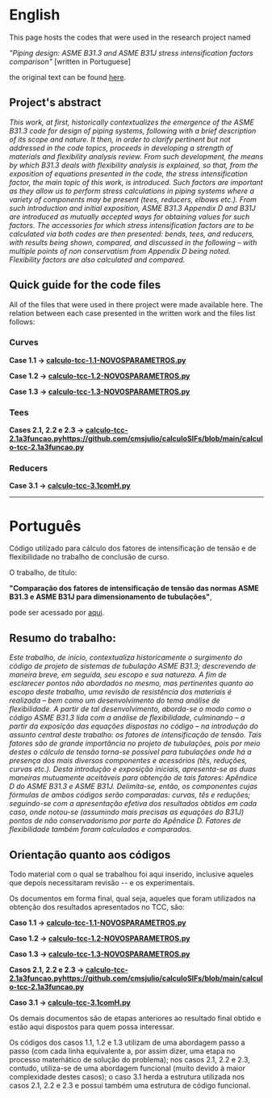 # English
This page hosts the codes that were used in the research project named

*"Piping design: ASME B31.3 and ASME B31J stress intensification factors comparison"* [written in Portuguese]

the original text can be found [here](https://www.researchgate.net/publication/357299413_Comparacao_dos_fatores_de_intensificacao_de_tensao_das_normas_ASME_B313_e_ASME_B31J_para_dimensionamento_de_tubulacoes?channel=doi&linkId=61c529c8da5d105e55f23292&showFulltext=true).

## Project's abstract

*This work, at first, historically contextualizes the emergence of the ASME B31.3 code for design of piping systems, following with a brief description of its scope and nature. It then, in order to clarify pertinent but not addressed in the code topics, proceeds in developing a strength of materials and flexibility analysis review. From such development, the means by which B31.3 deals with flexibility analysis is explained, so that, from the exposition of equations presented in the code, the stress intensification factor, the main topic of this work, is introduced. Such factors are important as they allow us to perform stress calculations in piping systems where a variety of components may be present (tees, reducers, elbows etc.). From such introduction and initial exposition, ASME B31.3 Appendix D and B31J are introduced as mutually accepted ways for obtaining values for such factors. The accessories for which stress intensification factors are to be calculated via both codes are then presented: bends, tees, and reducers, with results being shown, compared, and discussed in the following – with multiple points of non conservatism from Appendix D being noted. Flexibility factors are also calculated and compared.*

## Quick guide for the code files

All of the files that were used in there project were made available here. The relation between each case presented in the written work and the files list follows:

### Curves

**Case 1.1 -> [calculo-tcc-1.1-NOVOSPARAMETROS.py](https://github.com/cmsjulio/calculoSIFs/blob/main/calculo-tcc-1.1-NOVOSPARAMETROS.py)**

**Case 1.2 -> [calculo-tcc-1.2-NOVOSPARAMETROS.py](https://github.com/cmsjulio/calculoSIFs/blob/main/calculo-tcc-1.2-NOVOSPARAMETROS.py)**

**Case 1.3 -> [calculo-tcc-1.3-NOVOSPARAMETROS.py](https://github.com/cmsjulio/calculoSIFs/blob/main/calculo-tcc-1.3-NOVOSPARAMETROS.py)**


### Tees

**Cases 2.1, 2.2 e 2.3 -> [calculo-tcc-2.1a3funcao.py]()https://github.com/cmsjulio/calculoSIFs/blob/main/calculo-tcc-2.1a3funcao.py**


### Reducers

**Case 3.1 -> [calculo-tcc-3.1comH.py](https://github.com/cmsjulio/calculoSIFs/blob/main/calculo-tcc-3.1comH.py)**

------------------------------------------------------------------

# Português
Código utilizado para cálculo dos fatores de intensificação de tensão e de flexibilidade no trabalho de conclusão de curso.

O trabalho, de título:

**"Comparação dos fatores de intensificação de tensão das normas ASME B31.3 e ASME B31J para dimensionamento de tubulações"**, 

pode ser acessado por [aqui](https://www.researchgate.net/publication/357299413_Comparacao_dos_fatores_de_intensificacao_de_tensao_das_normas_ASME_B313_e_ASME_B31J_para_dimensionamento_de_tubulacoes?channel=doi&linkId=61c529c8da5d105e55f23292&showFulltext=true).

## Resumo do trabalho:

*Este trabalho, de início, contextualiza historicamente o surgimento do código de projeto de sistemas de tubulação ASME B31.3; descrevendo de maneira breve, em seguida, seu escopo e sua natureza. A fim de esclarecer pontos não abordados no mesmo, mas pertinentes quanto ao escopo deste trabalho, uma revisão de resistência dos materiais é realizada – bem como um desenvolvimento do tema análise de flexibilidade. A partir de tal desenvolvimento, aborda-se o modo como o código ASME B31.3 lida com a análise de flexibilidade, culminando – a partir da exposição das equações dispostas no código – na introdução do assunto central deste trabalho: os fatores de intensificação de tensão. Tais fatores são de grande importância no projeto de tubulações, pois por meio destes o cálculo de tensão torna-se possível para tubulações onde há a presença dos mais diversos componentes e acessórios (tês, reduções, curvas etc.). Desta introdução e exposição iniciais, apresenta-se as duas maneiras mutuamente aceitáveis para obtenção de tais fatores: Apêndice D do ASME B31.3 e ASME B31J. Delimita-se, então, os componentes cujas fórmulas de ambos códigos serão comparadas: curvas, tês e reduções; seguindo-se com a apresentação efetiva dos resultados obtidos em cada caso, onde notou-se (assumindo mais precisas as equações do B31J) pontos de não conservadorismo por parte do Apêndice D. Fatores de flexibilidade também foram calculados e comparados.*

## Orientação quanto aos códigos

Todo material com o qual se trabalhou foi aqui inserido, inclusive aqueles que depois necessitaram revisão -- e os experimentais.

Os documentos em forma final, qual seja, aqueles que foram utilizados na obtenção dos resultados apresentados no TCC, são:

**Caso 1.1 -> [calculo-tcc-1.1-NOVOSPARAMETROS.py](https://github.com/cmsjulio/calculoSIFs/blob/main/calculo-tcc-1.1-NOVOSPARAMETROS.py)**

**Caso 1.2 -> [calculo-tcc-1.2-NOVOSPARAMETROS.py](https://github.com/cmsjulio/calculoSIFs/blob/main/calculo-tcc-1.2-NOVOSPARAMETROS.py)**

**Caso 1.3 -> [calculo-tcc-1.3-NOVOSPARAMETROS.py](https://github.com/cmsjulio/calculoSIFs/blob/main/calculo-tcc-1.3-NOVOSPARAMETROS.py)**

**Casos 2.1, 2.2 e 2.3 -> [calculo-tcc-2.1a3funcao.py]()https://github.com/cmsjulio/calculoSIFs/blob/main/calculo-tcc-2.1a3funcao.py**

**Caso 3.1 -> [calculo-tcc-3.1comH.py](https://github.com/cmsjulio/calculoSIFs/blob/main/calculo-tcc-3.1comH.py)**


Os demais documentos são de etapas anteriores ao resultado final obtido e estão aqui dispostos para quem possa interessar.

Os códigos dos casos 1.1, 1.2 e 1.3 utilizam de uma abordagem passo a passo (com cada linha equivalente a, por assim dizer, uma etapa no processo mateḿático de solução do problema); nos casos 2.1, 2.2 e 2.3, contudo, utiliza-se de uma abordagem funcional (muito devido à maior complexidade destes casos); o caso 3.1 herda a estrutura utilizada nos casos 2.1, 2.2 e 2.3 e possui também uma estrutura de código funcional.
